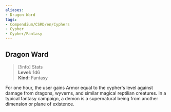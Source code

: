 ```yaml
---
aliases:
- Dragon Ward
tags:
- Compendium/CSRD/en/Cyphers
- Cypher
- Cypher/Fantasy
---
```


  
## Dragon Ward  
>[!info] Stats  
> **Level:** 1d6  
> **Kind:** Fantasy
  
For one hour, the user gains Armor equal to the cypher's level against damage from dragons, wyverns, and similar magical reptilian creatures. In a typical fantasy campaign, a demon is a supernatural being from another dimension or plane of existence.